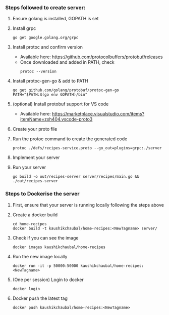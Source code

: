 ### Steps followed to create server:

1. Ensure golang is installed, GOPATH is set

2. Install grpc
    ```
    go get google.golang.org/grpc
    ```

3. Install protoc and confirm version
    * Available here: https://github.com/protocolbuffers/protobuf/releases
    * Once downloaded and added in PATH, check
        ```
        protoc --version
        ```

4. Install protoc-gen-go & add to PATH
    ```
    go get github.com/golang/protobuf/protoc-gen-go
    PATH="$PATH:$(go env GOPATH)/bin"
    ```

5. (optional) Install protobuf support for VS code
    * Available here: https://marketplace.visualstudio.com/items?itemName=zxh404.vscode-proto3

6. Create your proto file

7. Run the protoc command to create the generated code
    ```
    protoc ./defs/recipes-service.proto --go_out=plugins=grpc:./server
    ```

7. Implement your server

8. Run your server
    ```
    go build -o out/recipes-server server/recipes/main.go && ./out/recipes-server
    ```

### Steps to Dockerise the server

1. First, ensure that your server is running locally following the steps above

2. Create a docker build
    ```
    cd home-recipes
    docker build -t kaushikchaubal/home-recipes:<NewTagname> server/
    ```

3. Check if you can see the image
    ```
    docker images kaushikchaubal/home-recipes
    ```

4. Run the new image locally
    ```
    docker run -it -p 50000:50000 kaushikchaubal/home-recipes:<NewTagname>
    ```

5. (One per session) Login to docker
    ```
    docker login
    ```

6. Docker push the latest tag
    ```
    docker push kaushikchaubal/home-recipes:<NewTagname>
    ```
